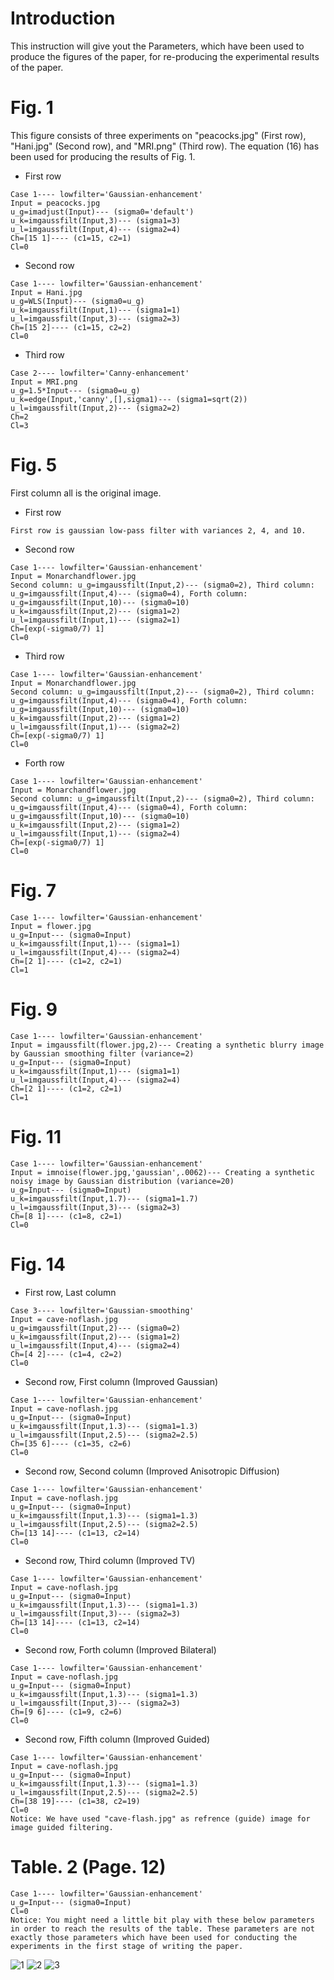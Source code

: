 # Introduction

This instruction will give yout the Parameters, which have been used to produce the figures of the paper, for re-producing the experimental results of the paper.

# Fig. 1
This figure consists of three experiments on "peacocks.jpg" (First row), "Hani.jpg" (Second row), and "MRI.png" (Third row). The equation (16) has been used for producing the results of Fig. 1.
- First row
```
Case 1---- lowfilter='Gaussian-enhancement'
Input = peacocks.jpg
u_g=imadjust(Input)--- (sigma0='default')
u_k=imgaussfilt(Input,3)--- (sigma1=3)
u_l=imgaussfilt(Input,4)--- (sigma2=4)
Ch=[15 1]---- (c1=15, c2=1)
Cl=0
````
- Second row
```
Case 1---- lowfilter='Gaussian-enhancement'
Input = Hani.jpg
u_g=WLS(Input)--- (sigma0=u_g)
u_k=imgaussfilt(Input,1)--- (sigma1=1)
u_l=imgaussfilt(Input,3)--- (sigma2=3)
Ch=[15 2]---- (c1=15, c2=2)
Cl=0
```
- Third row
```
Case 2---- lowfilter='Canny-enhancement'
Input = MRI.png
u_g=1.5*Input--- (sigma0=u_g)
u_k=edge(Input,'canny',[],sigma1)--- (sigma1=sqrt(2))
u_l=imgaussfilt(Input,2)--- (sigma2=2)
Ch=2
Cl=3
```

# Fig. 5
First column all is the original image.
- First row
```
First row is gaussian low-pass filter with variances 2, 4, and 10.
```
- Second row
```
Case 1---- lowfilter='Gaussian-enhancement'
Input = Monarchandflower.jpg
Second column: u_g=imgaussfilt(Input,2)--- (sigma0=2), Third column: u_g=imgaussfilt(Input,4)--- (sigma0=4), Forth column: u_g=imgaussfilt(Input,10)--- (sigma0=10)
u_k=imgaussfilt(Input,2)--- (sigma1=2)
u_l=imgaussfilt(Input,1)--- (sigma2=1)
Ch=[exp(-sigma0/7) 1]
Cl=0
```
- Third row
```
Case 1---- lowfilter='Gaussian-enhancement'
Input = Monarchandflower.jpg
Second column: u_g=imgaussfilt(Input,2)--- (sigma0=2), Third column: u_g=imgaussfilt(Input,4)--- (sigma0=4), Forth column: u_g=imgaussfilt(Input,10)--- (sigma0=10)
u_k=imgaussfilt(Input,2)--- (sigma1=2)
u_l=imgaussfilt(Input,1)--- (sigma2=2)
Ch=[exp(-sigma0/7) 1]
Cl=0
```
- Forth row
```
Case 1---- lowfilter='Gaussian-enhancement'
Input = Monarchandflower.jpg
Second column: u_g=imgaussfilt(Input,2)--- (sigma0=2), Third column: u_g=imgaussfilt(Input,4)--- (sigma0=4), Forth column: u_g=imgaussfilt(Input,10)--- (sigma0=10)
u_k=imgaussfilt(Input,2)--- (sigma1=2)
u_l=imgaussfilt(Input,1)--- (sigma2=4)
Ch=[exp(-sigma0/7) 1]
Cl=0
```
# Fig. 7
```
Case 1---- lowfilter='Gaussian-enhancement'
Input = flower.jpg
u_g=Input--- (sigma0=Input)
u_k=imgaussfilt(Input,1)--- (sigma1=1)
u_l=imgaussfilt(Input,4)--- (sigma2=4)
Ch=[2 1]---- (c1=2, c2=1)
Cl=1
```
# Fig. 9
```
Case 1---- lowfilter='Gaussian-enhancement'
Input = imgaussfilt(flower.jpg,2)--- Creating a synthetic blurry image by Gaussian smoothing filter (variance=2)
u_g=Input--- (sigma0=Input)
u_k=imgaussfilt(Input,1)--- (sigma1=1)
u_l=imgaussfilt(Input,4)--- (sigma2=4)
Ch=[2 1]---- (c1=2, c2=1)
Cl=1
```
# Fig. 11
```
Case 1---- lowfilter='Gaussian-enhancement'
Input = imnoise(flower.jpg,'gaussian',.0062)--- Creating a synthetic noisy image by Gaussian distribution (variance=20)
u_g=Input--- (sigma0=Input)
u_k=imgaussfilt(Input,1.7)--- (sigma1=1.7)
u_l=imgaussfilt(Input,3)--- (sigma2=3)
Ch=[8 1]---- (c1=8, c2=1)
Cl=0
```
# Fig. 14
- First row, Last column
```
Case 3---- lowfilter='Gaussian-smoothing'
Input = cave-noflash.jpg
u_g=imgaussfilt(Input,2)--- (sigma0=2)
u_k=imgaussfilt(Input,2)--- (sigma1=2)
u_l=imgaussfilt(Input,4)--- (sigma2=4)
Ch=[4 2]---- (c1=4, c2=2)
Cl=0
```
- Second row, First column (Improved Gaussian)
```
Case 1---- lowfilter='Gaussian-enhancement'
Input = cave-noflash.jpg
u_g=Input--- (sigma0=Input)
u_k=imgaussfilt(Input,1.3)--- (sigma1=1.3)
u_l=imgaussfilt(Input,2.5)--- (sigma2=2.5)
Ch=[35 6]---- (c1=35, c2=6)
Cl=0
```
- Second row, Second column (Improved Anisotropic Diffusion)
```
Case 1---- lowfilter='Gaussian-enhancement'
Input = cave-noflash.jpg
u_g=Input--- (sigma0=Input)
u_k=imgaussfilt(Input,1.3)--- (sigma1=1.3)
u_l=imgaussfilt(Input,2.5)--- (sigma2=2.5)
Ch=[13 14]---- (c1=13, c2=14)
Cl=0
```
- Second row, Third column (Improved TV)
```
Case 1---- lowfilter='Gaussian-enhancement'
Input = cave-noflash.jpg
u_g=Input--- (sigma0=Input)
u_k=imgaussfilt(Input,1.3)--- (sigma1=1.3)
u_l=imgaussfilt(Input,3)--- (sigma2=3)
Ch=[13 14]---- (c1=13, c2=14)
Cl=0
```
- Second row, Forth column (Improved Bilateral)
```
Case 1---- lowfilter='Gaussian-enhancement'
Input = cave-noflash.jpg
u_g=Input--- (sigma0=Input)
u_k=imgaussfilt(Input,1.3)--- (sigma1=1.3)
u_l=imgaussfilt(Input,3)--- (sigma2=3)
Ch=[9 6]---- (c1=9, c2=6)
Cl=0
```
- Second row, Fifth column (Improved Guided)
```
Case 1---- lowfilter='Gaussian-enhancement'
Input = cave-noflash.jpg
u_g=Input--- (sigma0=Input)
u_k=imgaussfilt(Input,1.3)--- (sigma1=1.3)
u_l=imgaussfilt(Input,2.5)--- (sigma2=2.5)
Ch=[38 19]---- (c1=38, c2=19)
Cl=0
Notice: We have used "cave-flash.jpg" as refrence (guide) image for image guided filtering.
```
# Table. 2 (Page. 12)
```
Case 1---- lowfilter='Gaussian-enhancement'
u_g=Input--- (sigma0=Input)
Cl=0
Notice: You might need a little bit play with these below parameters in order to reach the results of the table. These parameters are not exactly those parameters which have been used for conducting the experiments in the first stage of writing the paper.
```
![1](https://github.com/onionhub/TIP/blob/master/Parameters/G1.JPG)
![2](https://github.com/onionhub/TIP/blob/master/Parameters/G2.JPG)
![3](https://github.com/onionhub/TIP/blob/master/Parameters/G3.JPG)
